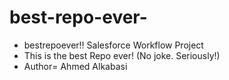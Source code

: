 # best-repo-ever-
+ bestrepoever!!
Salesforce Workflow Project
+ This is the best Repo ever! (No joke. Seriously!)
+ Author= Ahmed Alkabasi 


